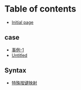 # Table of contents

* [Initial page](README.md)

## case

* [事例-1](huan-jing-da-jian/untitled.md)
* [Untitled](huan-jing-da-jian/untitled-1.md)

## Syntax

* [特殊按键映射](syntax/te-shu-an-jian-ying-she.md)

